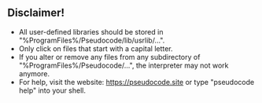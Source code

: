 ## Disclaimer!

 - All user-defined libraries should be stored in "%ProgramFiles%/Pseudocode/lib/usrlib/...".
 - Only click on files that start with a capital letter.
 - If you alter or remove any files from any subdirectory of "%ProgramFiles%/Pseudocode/...", the interpreter may not work anymore.
 - For help, visit the website: https://pseudocode.site or type "pseudocode help" into your shell.
